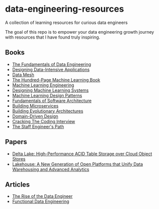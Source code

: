# data-engineering-resources
A collection of learning resources for curious data engineers

The goal of this repo is to empower your data engineering growth journey with resources that I have found truly inspiring. 

## Books 

- [The Fundamentals of Data Engineering](https://www.oreilly.com/library/view/fundamentals-of-data/9781098108298/)
- [Designing Data-Intensive Applications](https://dataintensive.net/)
- [Data Mesh](https://www.oreilly.com/library/view/data-mesh/9781492092384/)
- [The Hundred-Page Machine Learning Book](https://themlbook.com/)
- [Machine Learning Engineering](https://www.mlebook.com/wiki/doku.php)
- [Designing Machine Learning Systems](https://www.oreilly.com/library/view/designing-machine-learning/9781098107956/)
- [Machine Learning Design Patterns](https://www.oreilly.com/library/view/machine-learning-design/9781098115777/)
- [Fundamentals of Software Architecture](https://fundamentalsofsoftwarearchitecture.com/)
- [Building Microservices](https://samnewman.io/books/building_microservices_2nd_edition/)
- [Building Evolutionary Architectures](https://www.oreilly.com/library/view/building-evolutionary-architectures/9781491986356/)
- [Domain-Driven Design](https://www.oreilly.com/library/view/domain-driven-design-tackling/0321125215/)
- [Cracking The Coding Interview](https://www.crackingthecodinginterview.com/)
- [The Staff Engineer's Path](https://www.oreilly.com/library/view/the-staff-engineers/9781098118723/)

## Papers

- [Delta Lake: High-Performance ACID Table Storage over Cloud Object Stores](https://www.databricks.com/wp-content/uploads/2020/08/p975-armbrust.pdf)
- [Lakehouse: A New Generation of Open Platforms that Unify Data Warehousing and Advanced Analytics](https://www.databricks.com/sites/default/files/2020/12/cidr_lakehouse.pdf)

## Articles 

- [The Rise of the Data Engineer](https://medium.com/free-code-camp/the-rise-of-the-data-engineer-91be18f1e603)
- [Functional Data Engineering](https://maximebeauchemin.medium.com/functional-data-engineering-a-modern-paradigm-for-batch-data-processing-2327ec32c42a)
